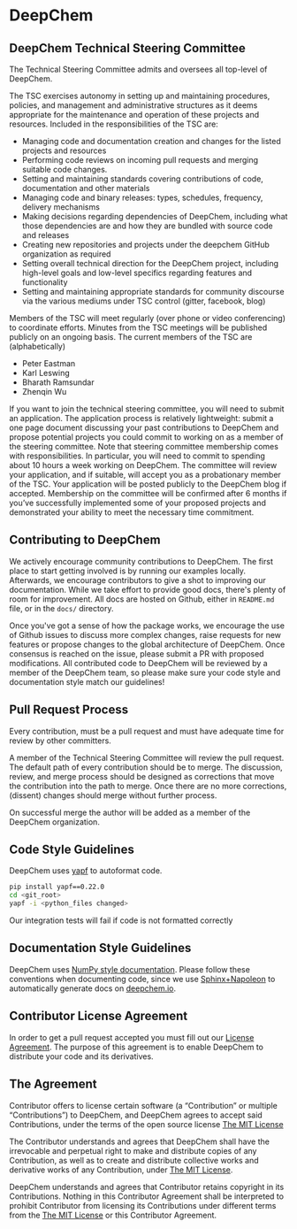 # DeepChem


## DeepChem Technical Steering Committee
The Technical Steering Committee admits and oversees all top-level of DeepChem.

The TSC exercises autonomy in setting up and maintaining procedures, policies, and management and administrative structures as it deems appropriate for the maintenance and operation of these projects and resources.
Included in the responsibilities of the TSC are:

* Managing code and documentation creation and changes for the listed projects and resources
* Performing code reviews on incoming pull requests and merging suitable code changes.
* Setting and maintaining standards covering contributions of code, documentation and other materials
* Managing code and binary releases: types, schedules, frequency, delivery mechanisms
* Making decisions regarding dependencies of DeepChem, including what those dependencies are and how they are bundled with source code and releases
* Creating new repositories and projects under the deepchem GitHub organization as required
* Setting overall technical direction for the DeepChem project, including high-level goals and low-level specifics regarding features and functionality
* Setting and maintaining appropriate standards for community discourse via the various mediums under TSC control (gitter, facebook, blog)

Members of the TSC will meet regularly (over phone or video conferencing) to coordinate efforts. Minutes from the TSC meetings will be published publicly on an ongoing basis.
 The current members of the TSC are (alphabetically)
* Peter Eastman
* Karl Leswing
* Bharath Ramsundar
* Zhenqin Wu

If you want to join the technical steering committee, you will need to submit an application. The application process is relatively lightweight: submit a one page document discussing your past contributions to DeepChem and propose potential projects you could commit to working on as a member of the steering committee. Note that steering committee membership comes with responsibilities. In particular, you will need to commit to spending about 10 hours a week working on DeepChem. The committee will review your application, and if suitable, will accept you as a probationary member of the TSC. Your application will be posted publicly to the DeepChem blog if accepted. Membership on the committee will be confirmed after 6 months if you’ve successfully implemented some of your proposed projects and demonstrated your ability to meet the necessary time commitment.

## Contributing to DeepChem

We actively encourage community contributions to DeepChem. The first place to start getting involved is by running our examples locally. Afterwards, we encourage contributors to give a shot to improving our documentation. While we take effort to provide good docs, there's plenty of room for improvement. All docs are hosted on Github, either in `README.md` file, or in the `docs/` directory.

Once you've got a sense of how the package works, we encourage the use of Github issues to discuss more complex changes,  raise requests for new features or propose changes to the global architecture of DeepChem. Once consensus is reached on the issue, please submit a PR with proposed modifications. All contributed code to DeepChem will be reviewed by a member of the DeepChem team, so please make sure your code style and documentation style match our guidelines!


## Pull Request Process
Every contribution, must be a pull request and must have adequate time for review by other committers.

A member of the Technical Steering Committee will review the pull request.  The default path of every contribution should be to merge. The discussion, review, and merge process should be designed as corrections that move the contribution into the path to merge. Once there are no more corrections, (dissent) changes should merge without further process.

On successful merge the author will be added as a member of the DeepChem organization.

## Code Style Guidelines
DeepChem uses [yapf](https://github.com/google/yapf) to autoformat code.

``` bash
pip install yapf==0.22.0
cd <git_root>
yapf -i <python_files changed>
```

Our integration tests will fail if code is not formatted correctly

## Documentation Style Guidelines
DeepChem uses [NumPy style documentation](https://github.com/numpy/numpy/blob/master/doc/HOWTO_DOCUMENT.rst.txt). Please follow these conventions when documenting code, since we use [Sphinx+Napoleon](http://www.sphinx-doc.org/en/stable/ext/napoleon.html) to automatically generate docs on [deepchem.io](deepchem.io).


## Contributor License Agreement
In order to get a pull request accepted you must fill out our [License Agreement](https://www.clahub.com/agreements/deepchem/deepchem).  The purpose of this agreement is to enable DeepChem to distribute your code and its derivatives.

## The Agreement
Contributor offers to license certain software (a “Contribution” or multiple “Contributions”) to DeepChem, and DeepChem agrees to accept said Contributions, under the terms of the open source license [The MIT License](https://opensource.org/licenses/MIT)


The Contributor understands and agrees that DeepChem shall have the irrevocable and perpetual right to make and distribute copies of any Contribution, as well as to create and distribute collective works and derivative works of any Contribution, under [The MIT License](https://opensource.org/licenses/MIT).


DeepChem understands and agrees that Contributor retains copyright in its Contributions. Nothing in this Contributor Agreement shall be interpreted to prohibit Contributor from licensing its Contributions under different terms from the [The MIT License](https://opensource.org/licenses/MIT) or this Contributor Agreement.
